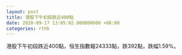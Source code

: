 ```yaml
---
layout: post
title: 港股下午初段跌近400點
date: 2020-09-17 13:05:02.000000000 +08:00
categories: rthk
---
```


港股下午初段跌近400點，恒生指數報24333點，跌392點，跌幅1.59%。
